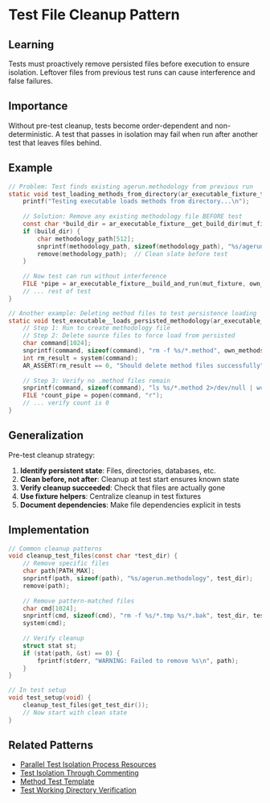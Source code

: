 # Test File Cleanup Pattern

## Learning
Tests must proactively remove persisted files before execution to ensure isolation. Leftover files from previous test runs can cause interference and false failures.

## Importance
Without pre-test cleanup, tests become order-dependent and non-deterministic. A test that passes in isolation may fail when run after another test that leaves files behind.

## Example
```c
// Problem: Test finds existing agerun.methodology from previous run
static void test_loading_methods_from_directory(ar_executable_fixture_t *mut_fixture) {
    printf("Testing executable loads methods from directory...\n");
    
    // Solution: Remove any existing methodology file BEFORE test
    const char *build_dir = ar_executable_fixture__get_build_dir(mut_fixture);
    if (build_dir) {
        char methodology_path[512];
        snprintf(methodology_path, sizeof(methodology_path), "%s/agerun.methodology", build_dir);
        remove(methodology_path);  // Clean slate before test
    }
    
    // Now test can run without interference
    FILE *pipe = ar_executable_fixture__build_and_run(mut_fixture, own_methods_dir);
    // ... rest of test
}

// Another example: Deleting method files to test persistence loading
static void test_executable__loads_persisted_methodology(ar_executable_fixture_t *mut_fixture) {
    // Step 1: Run to create methodology file
    // Step 2: Delete source files to force load from persisted
    char command[1024];
    snprintf(command, sizeof(command), "rm -f %s/*.method", own_methods_dir);
    int rm_result = system(command);
    AR_ASSERT(rm_result == 0, "Should delete method files successfully");
    
    // Step 3: Verify no .method files remain
    snprintf(command, sizeof(command), "ls %s/*.method 2>/dev/null | wc -l", own_methods_dir);
    FILE *count_pipe = popen(command, "r");
    // ... verify count is 0
}
```

## Generalization
Pre-test cleanup strategy:
1. **Identify persistent state**: Files, directories, databases, etc.
2. **Clean before, not after**: Cleanup at test start ensures known state
3. **Verify cleanup succeeded**: Check that files are actually gone
4. **Use fixture helpers**: Centralize cleanup in test fixtures
5. **Document dependencies**: Make file dependencies explicit in tests

## Implementation
```c
// Common cleanup patterns
void cleanup_test_files(const char *test_dir) {
    // Remove specific files
    char path[PATH_MAX];
    snprintf(path, sizeof(path), "%s/agerun.methodology", test_dir);
    remove(path);
    
    // Remove pattern-matched files
    char cmd[1024];
    snprintf(cmd, sizeof(cmd), "rm -f %s/*.tmp %s/*.bak", test_dir, test_dir);
    system(cmd);
    
    // Verify cleanup
    struct stat st;
    if (stat(path, &st) == 0) {
        fprintf(stderr, "WARNING: Failed to remove %s\n", path);
    }
}

// In test setup
void test_setup(void) {
    cleanup_test_files(get_test_dir());
    // Now start with clean state
}
```

## Related Patterns
- [Parallel Test Isolation Process Resources](parallel-test-isolation-process-resources.md)
- [Test Isolation Through Commenting](test-isolation-through-commenting.md)
- [Method Test Template](method-test-template.md)
- [Test Working Directory Verification](test-working-directory-verification.md)